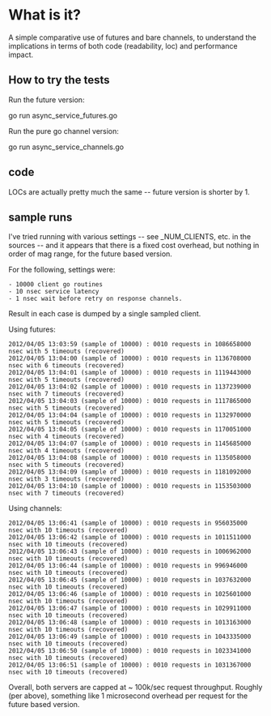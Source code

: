 # What is it?

A simple comparative use of futures and bare channels, to understand the implications in terms of both
code (readability, loc) and performance impact.

## How to try the tests

Run the future version:

   go run async_service_futures.go

Run the pure go channel version:

   go run async_service_channels.go

## code

LOCs are actually pretty much the same -- future version is shorter by 1.


## sample runs

I've tried running with various settings -- see _NUM_CLIENTS, etc. in the sources -- and it appears that there is a
fixed cost overhead, but nothing in order of mag range, for the future based version.

For the following, settings were:

	- 10000 client go routines
	- 10 nsec service latency
	- 1 nsec wait before retry on response channels.

Result in each case is dumped by a single sampled client.

Using futures:

	2012/04/05 13:03:59 (sample of 10000) : 0010 requests in 1086658000 nsec with 5 timeouts (recovered)
	2012/04/05 13:04:00 (sample of 10000) : 0010 requests in 1136708000 nsec with 6 timeouts (recovered)
	2012/04/05 13:04:01 (sample of 10000) : 0010 requests in 1119443000 nsec with 5 timeouts (recovered)
	2012/04/05 13:04:02 (sample of 10000) : 0010 requests in 1137239000 nsec with 7 timeouts (recovered)
	2012/04/05 13:04:03 (sample of 10000) : 0010 requests in 1117865000 nsec with 5 timeouts (recovered)
	2012/04/05 13:04:04 (sample of 10000) : 0010 requests in 1132970000 nsec with 5 timeouts (recovered)
	2012/04/05 13:04:05 (sample of 10000) : 0010 requests in 1170051000 nsec with 4 timeouts (recovered)
	2012/04/05 13:04:07 (sample of 10000) : 0010 requests in 1145685000 nsec with 4 timeouts (recovered)
	2012/04/05 13:04:08 (sample of 10000) : 0010 requests in 1135058000 nsec with 5 timeouts (recovered)
	2012/04/05 13:04:09 (sample of 10000) : 0010 requests in 1181092000 nsec with 3 timeouts (recovered)
	2012/04/05 13:04:10 (sample of 10000) : 0010 requests in 1153503000 nsec with 7 timeouts (recovered)

Using channels:

	2012/04/05 13:06:41 (sample of 10000) : 0010 requests in 956035000 nsec with 10 timeouts (recovered)
	2012/04/05 13:06:42 (sample of 10000) : 0010 requests in 1011511000 nsec with 10 timeouts (recovered)
	2012/04/05 13:06:43 (sample of 10000) : 0010 requests in 1006962000 nsec with 10 timeouts (recovered)
	2012/04/05 13:06:44 (sample of 10000) : 0010 requests in 996946000 nsec with 10 timeouts (recovered)
	2012/04/05 13:06:45 (sample of 10000) : 0010 requests in 1037632000 nsec with 10 timeouts (recovered)
	2012/04/05 13:06:46 (sample of 10000) : 0010 requests in 1025601000 nsec with 10 timeouts (recovered)
	2012/04/05 13:06:47 (sample of 10000) : 0010 requests in 1029911000 nsec with 10 timeouts (recovered)
	2012/04/05 13:06:48 (sample of 10000) : 0010 requests in 1013163000 nsec with 10 timeouts (recovered)
	2012/04/05 13:06:49 (sample of 10000) : 0010 requests in 1043335000 nsec with 10 timeouts (recovered)
	2012/04/05 13:06:50 (sample of 10000) : 0010 requests in 1023341000 nsec with 10 timeouts (recovered)
	2012/04/05 13:06:51 (sample of 10000) : 0010 requests in 1031367000 nsec with 10 timeouts (recovered)

Overall, both servers are capped at ~ 100k/sec request throughput.
Roughly (per above), something like 1 microsecond overhead per request for the future based version.
